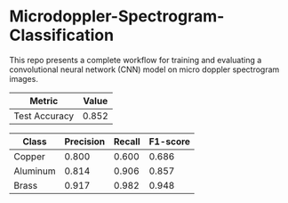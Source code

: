 # Microdoppler-Spectrogram-Classification
This repo presents a complete workflow for training and evaluating a convolutional neural network (CNN) model  on micro doppler spectrogram images.

| Metric          | Value                 |
|-----------------|-----------------------|
| Test Accuracy   | 0.852                 |
                 
                  
                  
                  
| Class           | Precision | Recall    | F1-score |
|-----------------|-----------|-----------|----------|
| Copper          |   0.800   |   0.600   |   0.686  |
| Aluminum        |   0.814   |   0.906   |   0.857  |
| Brass           |   0.917   |   0.982   |   0.948  |
